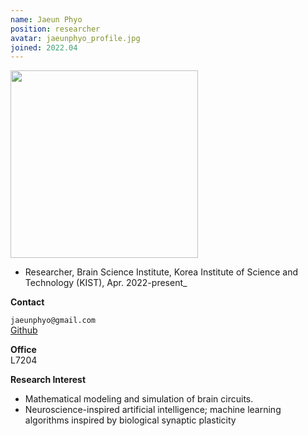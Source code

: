 ```yaml
---
name: Jaeun Phyo
position: researcher
avatar: jaeunphyo_profile.jpg
joined: 2022.04
---
```


<img width="300" src="{{site.baseurl}}/images/people/{{page.avatar}}" data-action="zoom">

- Researcher, Brain Science Institute, Korea Institute of Science and Technology (KIST), Apr. 2022-present_<br>


**Contact**<br>

<i class="fa fa-envelope-o"></i>  `jaeunphyo@gmail.com`<br>
<i class="fa fa-github"></i> [Github](https://github.com/jaeun11)


**Office**<br>
L7204<br>

**Research Interest**
- Mathematical modeling and simulation of brain circuits. 
- Neuroscience-inspired artificial intelligence; machine learning algorithms inspired by biological synaptic plasticity
